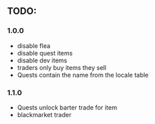 ## **TODO:**

### 1.0.0
* disable flea
* disable quest items
* disable dev items
* traders only buy items they sell
* Quests contain the name from the locale table

### 1.1.0
* Quests unlock barter trade for item
* blackmarket trader



